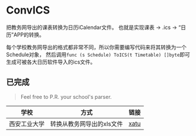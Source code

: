 # ConvICS
把教务网导出的课表转换为日历iCalendar文件。
也就是实现课表 -> .ics -> “日历”APP的转换。

每个学校教务网导出的格式都非常不同，所以你需要编写代码来将其转换为一个Schedule对象，
然后调用`func (s Schedule) ToICS(t Timetable) []byte`即可生成可被各大日历软件导入的ics文件。

## 已完成
> Feel free to P.R. your school's parser.

学校 | 方式 | 链接
-|-|-
西安工业大学 | 转换从教务网导出的xls文件 | [xatu](https://github.com/Tnze/ConvICS/tree/master/xatu) |
